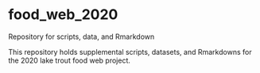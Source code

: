 # food_web_2020
Repository for scripts, data, and Rmarkdown

This repository holds supplemental scripts, datasets, and Rmarkdowns for the 2020 lake trout food web project.
